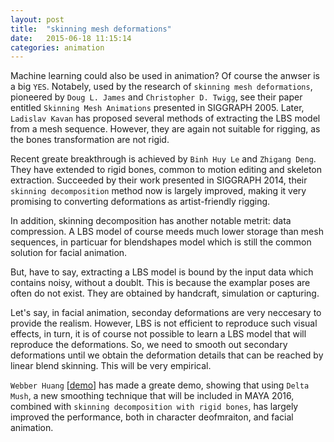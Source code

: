 ```yaml
---
layout: post
title:  "skinning mesh deformations"
date:   2015-06-18 11:15:14
categories: animation
---
```

Machine learning could also be used in animation? Of course the anwser is a big `YES`. Notabely, used by the research of `skinning mesh deformations`, pioneered by `Doug L. James` and `Christopher D. Twigg`, see their paper entitled `Skinning Mesh Animations` presented in SIGGRAPH 2005. Later, `Ladislav Kavan` has proposed several methods of extracting the LBS model from a mesh sequence. However, they are again not suitable for rigging, as the bones transformation are not rigid.

Recent greate breakthrough is achieved by `Binh Huy Le` and `Zhigang Deng`. They have extended to rigid bones, common to motion editing and skeleton extraction. Succeeded by their work presented in SIGGRAPH 2014, their `skinning decomposition` method now is largely improved, making it very promising to converting deformations as artist-friendly rigging.

In addition, skinning decomposition has another notable metrit: data compression. A LBS model of course meeds much lower storage than mesh sequences, in particuar for blendshapes model which is still the common solution for facial animation.

But, have to say, extracting a LBS model is bound by the input data which contains noisy, without a doublt. This is because the examplar poses are often do not exist. They are obtained by handcraft, simulation or capturing.

Let's say, in facial animation, seconday deformations are very neccesary to provide the realism. However, LBS is not efficient to reproduce such visual effects, in turn, it is of course not possible to learn a LBS model that will reproduce the deformations. So, we need to smooth out secondary deformations until we obtain the deformation details that can be reached by linear blend skinning. This will be very empirical.

`Webber Huang` [[demo]] has made a greate demo, showing that using `Delta Mush`, a new smoothing technique that will be included in MAYA 2016, combined with `skinning decomposition with rigid bones`, has largely improved the performance, both in character deofmraiton, and facial animation.

[demo]:      http://riggingtd.com/2015/06/deformation-learning-solver/
